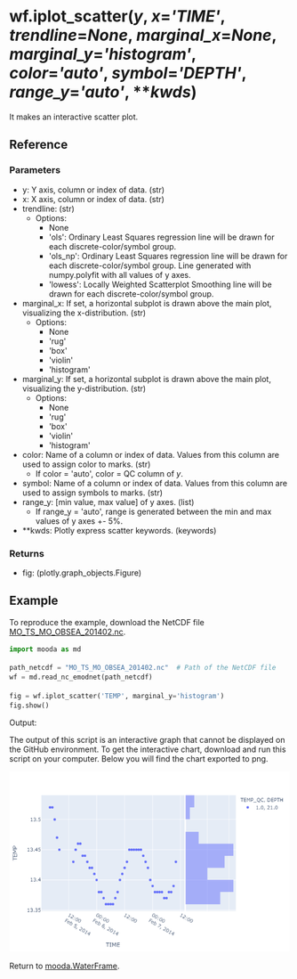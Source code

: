 # wf.iplot_scatter(*y*, *x*=*'TIME'*, *trendline*=*None*, *marginal_x*=*None*, *marginal_y*=*'histogram'*, *color*=*'auto'*, *symbol*=*'DEPTH'*, *range_y*=*'auto'*, ***kwds*)

It makes an interactive scatter plot.

## Reference

### Parameters

* y: Y axis, column or index of data. (str)
* x: X axis, column or index of data. (str)
* trendline: (str)
  * Options:
    * None
    * 'ols': Ordinary Least Squares regression line will be drawn for each discrete-color/symbol group.
    * 'ols_np': Ordinary Least Squares regression line will be drawn for each discrete-color/symbol group. Line generated with numpy.polyfit with all values of y axes.
    * 'lowess': Locally Weighted Scatterplot Smoothing line will be drawn for each discrete-color/symbol group.
* marginal_x: If set, a horizontal subplot is drawn above the main plot, visualizing the x-distribution. (str)
  * Options:
    * None
    * 'rug'
    * 'box'
    * 'violin'
    * 'histogram'
* marginal_y: If set, a horizontal subplot is drawn above the main plot, visualizing the y-distribution. (str)
  * Options:
    * None
    * 'rug'
    * 'box'
    * 'violin'
    * 'histogram'
* color: Name of a column or index of data. Values from this column are used to assign color to marks. (str)
  * If color = 'auto', color = QC column of *y*.
* symbol: Name of a column or index of data. Values from this column are used to assign symbols to marks. (str)
* range_y: \[min value, max value\] of y axes. (list)
  * If range_y = 'auto', range is generated between the min and max values of y axes +- 5%.
* **kwds: Plotly express scatter keywords. (keywords)

### Returns

* fig: (plotly.graph_objects.Figure)


## Example

To reproduce the example, download the NetCDF file [MO_TS_MO_OBSEA_201402.nc](http://data.emso.eu/files/emso/obsea/mo/ts/2014/MO_TS_MO_OBSEA_201402.nc).

```python
import mooda as md

path_netcdf = "MO_TS_MO_OBSEA_201402.nc"  # Path of the NetCDF file
wf = md.read_nc_emodnet(path_netcdf)

fig = wf.iplot_scatter('TEMP', marginal_y='histogram')
fig.show()
```

Output:

The output of this script is an interactive graph that cannot be displayed on the GitHub environment. To get the interactive chart, download and run this script on your computer. Below you will find the chart exported to png.

![iplot_scatter-example](../img_waterframe/iplot_scatter-example.png)

Return to [mooda.WaterFrame](../waterframe.md).
